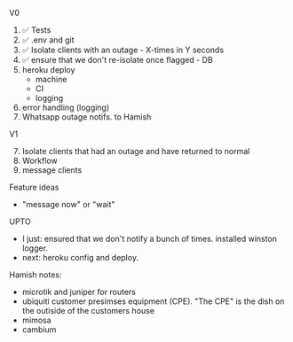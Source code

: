 V0

1. ✅ Tests
2. ✅ .env and git
3. ✅ Isolate clients with an outage - X-times in Y seconds
4. ✅ ensure that we don't re-isolate once flagged - DB
6. heroku deploy
    - machine
    - CI 
    - logging
6. error handling (logging)
5. Whatsapp outage notifs. to Hamish

V1

7. Isolate clients that had an outage and have returned to normal
7. Workflow
8. message clients

Feature ideas

- "message now" or "wait"

UPTO

- I just: ensured that we don't notify a bunch of times.  installed winston logger.
- next: heroku config and deploy.

Hamish notes:

- microtik and juniper for routers
- ubiquiti customer presimses equipment (CPE).  "The CPE" is the dish on the outiside of the customers house
- mimosa
- cambium